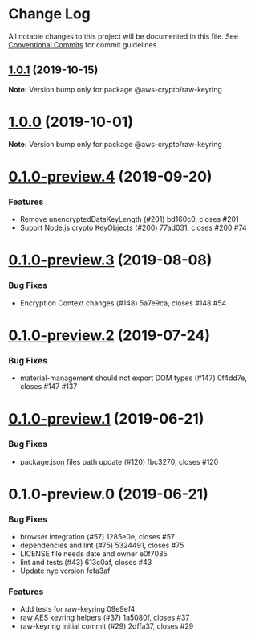 # Change Log

All notable changes to this project will be documented in this file.
See [Conventional Commits](https://conventionalcommits.org) for commit guidelines.

## [1.0.1](/compare/@aws-crypto/raw-keyring@1.0.0...@aws-crypto/raw-keyring@1.0.1) (2019-10-15)

**Note:** Version bump only for package @aws-crypto/raw-keyring





# [1.0.0](/compare/@aws-crypto/raw-keyring@0.1.0-preview.4...@aws-crypto/raw-keyring@1.0.0) (2019-10-01)

**Note:** Version bump only for package @aws-crypto/raw-keyring





# [0.1.0-preview.4](/compare/@aws-crypto/raw-keyring@0.1.0-preview.3...@aws-crypto/raw-keyring@0.1.0-preview.4) (2019-09-20)


### Features

* Remove unencryptedDataKeyLength (#201) bd160c0, closes #201
* Suport Node.js crypto KeyObjects (#200) 77ad031, closes #200 #74





# [0.1.0-preview.3](/compare/@aws-crypto/raw-keyring@0.1.0-preview.2...@aws-crypto/raw-keyring@0.1.0-preview.3) (2019-08-08)


### Bug Fixes

* Encryption Context changes (#148) 5a7e9ca, closes #148 #54





# [0.1.0-preview.2](/compare/@aws-crypto/raw-keyring@0.1.0-preview.1...@aws-crypto/raw-keyring@0.1.0-preview.2) (2019-07-24)


### Bug Fixes

* material-management should not export DOM types (#147) 0f4dd7e, closes #147 #137





# [0.1.0-preview.1](/compare/@aws-crypto/raw-keyring@0.1.0-preview.0...@aws-crypto/raw-keyring@0.1.0-preview.1) (2019-06-21)


### Bug Fixes

* package.json files path update (#120) fbc3270, closes #120





# 0.1.0-preview.0 (2019-06-21)


### Bug Fixes

* browser integration (#57) 1285e0e, closes #57
* dependencies and lint (#75) 5324491, closes #75
* LICENSE file needs date and owner e0f7085
* lint and tests (#43) 613c0af, closes #43
* Update nyc version fcfa3af


### Features

* Add tests for raw-keyring 09e9ef4
* raw AES keyring helpers (#37) 1a5080f, closes #37
* raw-keyring initial commit (#29) 2dffa37, closes #29
